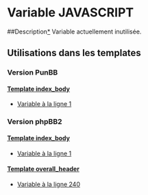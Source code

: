 # Variable JAVASCRIPT

##Description[*](https://fa-tvars.appspot.com/var/JAVASCRIPT)
Variable actuellement inutilisée.

## Utilisations dans les templates

### Version PunBB

#### [Template index_body](punbb/index_body.md)
* [Variable &agrave; la ligne 1](../punbb/index_body.tpl#L1)

### Version phpBB2

#### [Template index_body](subsilver/index_body.md)
* [Variable &agrave; la ligne 1](../subsilver/index_body.tpl#L1)

#### [Template overall_header](subsilver/overall_header.md)
* [Variable &agrave; la ligne 240](../subsilver/overall_header.tpl#L240)